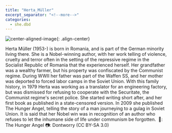 ```yaml
---
title: "Herta_Müller"
excerpt_separator: "<!--more-->"
categories:
  - she.dbd
---
```



![center-aligned-image](https://cdn.pixabay.com/photo/2020/10/26/16/56/man-5687861_1280.png){: .align-center}


Herta Müller (1953-) is born in Romania, and is part of the German minority living there. She is a Nobel-winning author, with her work telling of violence, cruelty and terror often in the setting of the repressive regime in the Socialist Republic of Romania that the experienced herself. Her grandfather was a wealthy farmer, but his property was confiscated by the Communist regime. During WWII her father was part of the Waffen SS, and her mother was deported to forced labor camps in the Soviet Union. With this family history, in 1979 Herta was working as a translator for an engineering factory, but was dismissed for refusing to cooperate with the Securitate, the Communist regime's secret police. She started writing short after, and her first book as published in a state-censored version. In 2009 she published The Hunger Angel, telling the story of a man journeying to a gulag in Soviet Union. It is said that her Nobel win was in recognition of an author who refuses to let the inhumane side of life under communism be forgotten.⁠
⁠
📕: The Hunger Angel⁠
📷: Dontworry (CC BY-SA 3.0)⁠
⁠
